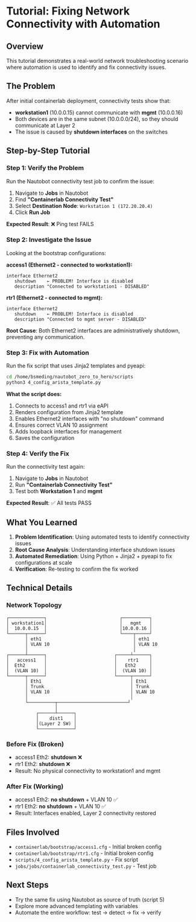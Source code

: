 # Tutorial: Fixing Network Connectivity with Automation

## Overview

This tutorial demonstrates a real-world network troubleshooting scenario where automation is used to identify and fix connectivity issues.

## The Problem

After initial containerlab deployment, connectivity tests show that:
- **workstation1** (10.0.0.15) cannot communicate with **mgmt** (10.0.0.16)
- Both devices are in the same subnet (10.0.0.0/24), so they should communicate at Layer 2
- The issue is caused by **shutdown interfaces** on the switches

## Step-by-Step Tutorial

### Step 1: Verify the Problem

Run the Nautobot connectivity test job to confirm the issue:

1. Navigate to **Jobs** in Nautobot
2. Find **"Containerlab Connectivity Test"**
3. Select **Destination Node**: `Workstation 1 (172.20.20.4)`
4. Click **Run Job**

**Expected Result**: ❌ Ping test FAILS

### Step 2: Investigate the Issue

Looking at the bootstrap configurations:

**access1 (Ethernet2 - connected to workstation1):**
```
interface Ethernet2
   shutdown    ← PROBLEM! Interface is disabled
   description "Connected to workstation1 - DISABLED"
```

**rtr1 (Ethernet2 - connected to mgmt):**
```
interface Ethernet2
   shutdown    ← PROBLEM! Interface is disabled
   description "Connected to mgmt server - DISABLED"
```

**Root Cause**: Both Ethernet2 interfaces are administratively shutdown, preventing any communication.

### Step 3: Fix with Automation

Run the fix script that uses Jinja2 templates and pyeapi:

```bash
cd /home/bsmeding/nautobot_zero_to_hero/scripts
python3 4_config_arista_template.py
```

**What the script does:**
1. Connects to access1 and rtr1 via eAPI
2. Renders configuration from Jinja2 template
3. Enables Ethernet2 interfaces with "no shutdown" command
4. Ensures correct VLAN 10 assignment
5. Adds loopback interfaces for management
6. Saves the configuration

### Step 4: Verify the Fix

Run the connectivity test again:

1. Navigate to **Jobs** in Nautobot
2. Run **"Containerlab Connectivity Test"**
3. Test both **Workstation 1** and **mgmt**

**Expected Result**: ✅ All tests PASS

## What You Learned

1. **Problem Identification**: Using automated tests to identify connectivity issues
2. **Root Cause Analysis**: Understanding interface shutdown issues
3. **Automated Remediation**: Using Python + Jinja2 + pyeapi to fix configurations at scale
4. **Verification**: Re-testing to confirm the fix worked

## Technical Details

### Network Topology

```
┌─────────────┐                           ┌──────────┐
│ workstation1│                           │   mgmt   │
│  10.0.0.15  │                           │10.0.0.16 │
└──────┬──────┘                           └────┬─────┘
       │ eth1                                  │ eth1
       │ VLAN 10                               │ VLAN 10
       │                                       │
┌──────┴──────┐                         ┌─────┴──────┐
│   access1   │                         │    rtr1    │
│  Eth2       │                         │   Eth2     │
│  (VLAN 10)  │                         │  (VLAN 10) │
└──────┬──────┘                         └─────┬──────┘
       │ Eth1                                 │ Eth1
       │ Trunk                                │ Trunk
       │ VLAN 10                              │ VLAN 10
       │                                      │
       └──────────┬──────────────────────────┘
                  │
           ┌──────┴──────┐
           │    dist1    │
           │(Layer 2 SW) │
           └─────────────┘
```

### Before Fix (Broken)

- access1 Eth2: **shutdown** ❌
- rtr1 Eth2: **shutdown** ❌
- Result: No physical connectivity to workstation1 and mgmt

### After Fix (Working)

- access1 Eth2: **no shutdown** + VLAN 10 ✅
- rtr1 Eth2: **no shutdown** + VLAN 10 ✅
- Result: Interfaces enabled, Layer 2 connectivity restored

## Files Involved

- `containerlab/bootstrap/access1.cfg` - Initial broken config
- `containerlab/bootstrap/rtr1.cfg` - Initial broken config
- `scripts/4_config_arista_template.py` - Fix script
- `jobs/jobs/containerlab_connectivity_test.py` - Test job

## Next Steps

- Try the same fix using Nautobot as source of truth (script 5)
- Explore more advanced templating with variables
- Automate the entire workflow: test → detect → fix → verify

